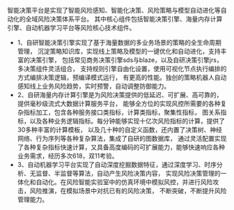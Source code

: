 智能决策平台是实现了智能风险感知、智能化决策、风险策略与模型自动进化等自动化的全域风险决策体系平台。
  其中核心组件包括智能决策引擎、海量内存计算引擎、自动机器学习平台等风险核心技术组件。
* 1、自研智能决策引擎实现了基于海量数据的多业务场景的策略的全生命周期管理，
    沉淀策略知识库，实现线上策略及模型的一键优化和自动进化，支持丰富的决策引擎，
    包括常见商务决策引擎sds与blaze，以及自研决策引擎jrs，多决策组件灵活组合，
    支持规则引擎自由化设置，使用可视化节点执行编排的方式编排决策逻辑，预编译模式运行，
    有更高的性能。独创的策略机器人自动感知线上业务风险趋势，实时预警，自动调整防御能力。
*  2、自研海量内存计算引擎是为风险决策提供的低延迟、可扩展、高可靠的，提供毫秒级流式大数据计算服务平台，
      能够全方位的实现风控所需要的各种复杂指标加工，包含各种服务接口类指标，计算类指标，聚集性指标，
      图关系指标，以及各种业务逻辑指标。每分钟能够实现十亿次风险指标的计算，提供了30多种丰富的计算模板，
      以及几十种的自定义函数，还内置了决策树、神经网络、行为序列等各种复杂算法，集成了自研的图数据库，
      通过灵活配置实现了各种复杂指标快速计算，又具备高度编码的可扩展能力，能够快速响应各种业务需求，经历多次618，双11考验。
*  3、自动机器学习平台实现了自动深度挖掘数据特征，通过深度学习、时序分析、无监督、半监督等算法，自动产生风险决策内容，
     实现风险决策管理的一体化和自动化。在风险智能实验室中的仿真环境中模拟风控，并进行风险攻击，风险推演，在模拟场景中对抗已有的风险决策，
      不断突破，不断提升风险管理能力。